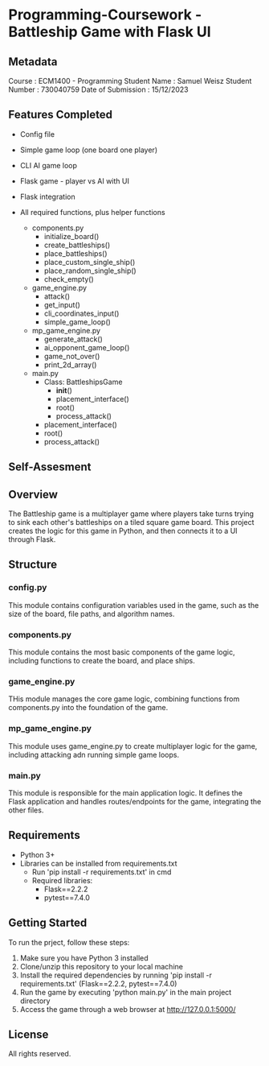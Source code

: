 # Programming-Coursework - Battleship Game with Flask UI

## Metadata
Course : ECM1400 - Programming
Student Name : Samuel Weisz
Student Number : 730040759
Date of Submission : 15/12/2023

## Features Completed
- Config file
- Simple game loop (one board one player)
- CLI AI game loop
- Flask game - player vs AI with UI
- Flask integration

- All required functions, plus helper functions
    - components.py
        - initialize_board()
        - create_battleships()
        - place_battleships()
        - place_custom_single_ship()
        - place_random_single_ship()
        - check_empty()
    - game_engine.py
        - attack()
        - get_input()
        - cli_coordinates_input()
        - simple_game_loop()
    - mp_game_engine.py
        - generate_attack()
        - ai_opponent_game_loop()
        - game_not_over()
        - print_2d_array()
    - main.py
        - Class: BattleshipsGame
            - __init__()
            - placement_interface()
            - root()
            - process_attack()
        - placement_interface()
        - root()
        - process_attack()


## Self-Assesment

## Overview
The Battleship game is a multiplayer game where players take turns trying to sink each other's battleships on a tiled square game board. This project creates the logic for this game in Python, and then connects it to a UI through Flask. 

## Structure
### config.py
This module contains configuration variables used in the game, such as the size of the board, file paths, and algorithm names.

### components.py
This module contains the most basic components of the game logic, including functions to create the board, and place ships.

### game_engine.py
THis module manages the core game logic, combining functions from components.py into the foundation of the game. 

### mp_game_engine.py 
This module uses game_engine.py to create multiplayer logic for the game, including attacking adn running simple game loops. 

### main.py 
This module is responsible for the main application logic. It defines the Flask application and handles routes/endpoints for the game, integrating the other files. 

## Requirements
- Python 3+
- Libraries can be installed from requirements.txt 
    - Run 'pip install -r requirements.txt' in cmd
    - Required libraries:
        - Flask==2.2.2
        - pytest==7.4.0

## Getting Started
To run the prject, follow these steps:
1. Make sure you have Python 3 installed
2. Clone/unzip this repository to your local machine
3. Install the required dependencies by running 'pip install -r requirements.txt' (Flask==2.2.2, pytest==7.4.0)
4. Run the game by executing 'python main.py' in the main project directory
5. Access the game through a web browser at http://127.0.0.1:5000/

## License
All rights reserved. 